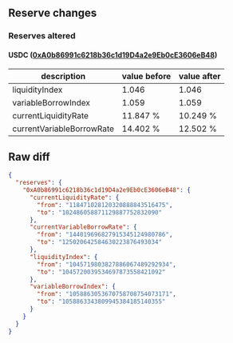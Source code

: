 ## Reserve changes

### Reserves altered

#### USDC ([0xA0b86991c6218b36c1d19D4a2e9Eb0cE3606eB48](https://etherscan.io/address/0xA0b86991c6218b36c1d19D4a2e9Eb0cE3606eB48))

| description | value before | value after |
| --- | --- | --- |
| liquidityIndex | 1.046 | 1.046 |
| variableBorrowIndex | 1.059 | 1.059 |
| currentLiquidityRate | 11.847 % | 10.249 % |
| currentVariableBorrowRate | 14.402 % | 12.502 % |


## Raw diff

```json
{
  "reserves": {
    "0xA0b86991c6218b36c1d19D4a2e9Eb0cE3606eB48": {
      "currentLiquidityRate": {
        "from": "118471028120320888843516475",
        "to": "102486058871129887752832090"
      },
      "currentVariableBorrowRate": {
        "from": "144019696827915345124980786",
        "to": "125020642584630223876493034"
      },
      "liquidityIndex": {
        "from": "1045719803827886067489292934",
        "to": "1045720039534697873558421092"
      },
      "variableBorrowIndex": {
        "from": "1058863053670758708754073171",
        "to": "1058863343809945384185140355"
      }
    }
  }
}
```